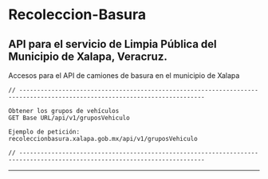 # Recoleccion-Basura
API para el servicio de Limpia Pública del Municipio de Xalapa, Veracruz.
---

Accesos para el API de camiones de basura en el municipio de Xalapa
	
	// --------------------------------------------------------------------------------------------------------------------------
	
	Obtener los grupos de vehículos
	GET Base URL/api/v1/gruposVehiculo
	
	Ejemplo de petición: recoleccionbasura.xalapa.gob.mx/api/v1/gruposVehiculo
	
	// --------------------------------------------------------------------------------------------------------------------------

---
